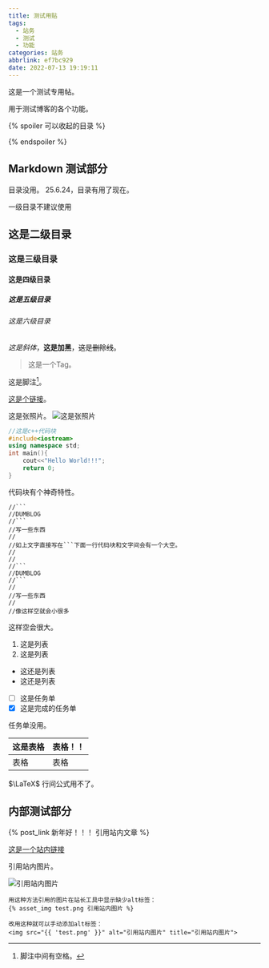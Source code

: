 ```yaml
---
title: 测试用贴
tags:
  - 站务
  - 测试
  - 功能
categories: 站务
abbrlink: ef7bc929
date: 2022-07-13 19:19:11
---
```


这是一个测试专用帖。

用于测试博客的各个功能。

<!--more-->

{% spoiler 可以收起的目录 %}
<!-- toc -->
{% endspoiler %}

## Markdown 测试部分

目录没用。
25.6.24，目录有用了现在。

一级目录不建议使用

## 这是二级目录
### 这是三级目录
#### 这是四级目录
##### 这是五级目录
###### 这是六级目录

*这是斜体*，**这是加黑**，~~这是删除线~~。

> 这是一个Tag。

这是脚注[^1]。

[这是个链接](https://dumblog.top/)。

这是张照片。
![这是张照片](https://dumblog.top/favicon.ico)

```cpp
//这是c++代码块
#include<iostream>
using namespace std;
int main(){
	cout<<"Hello World!!!";
	return 0;
}
```

代码块有个神奇特性。
```
//```
//DUMBLOG
//```
//写一些东西
//
//如上文字直接写在```下面一行代码块和文字间会有一个大空。
//
//
//```
//DUMBLOG
//```
//
//写一些东西
//
//像这样空就会小很多
```
这样空会很大。


1. 这是列表
2. 这是列表

- 这还是列表
- 这还是列表

- [ ] 这是任务单
- [x] 这是完成的任务单

任务单没用。

这是表格 | 表格！！
----- | -----
表格 | 表格

$\LaTeX$
行间公式用不了。

[^1]: 脚注中间有空格。

## 内部测试部分

{% post_link 新年好！！！ 引用站内文章 %}

[这是一个站内链接](/)

引用站内图片。

<img src="{{ 'test.png' }}" alt="引用站内图片" title="引用站内图片">

```
用这种方法引用的图片在站长工具中显示缺少alt标签：
{% asset_img test.png 引用站内图片 %}

改用这种就可以手动添加alt标签：
<img src="{{ 'test.png' }}" alt="引用站内图片" title="引用站内图片">
```

